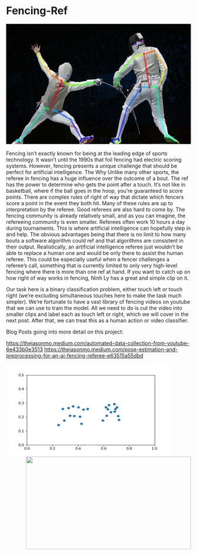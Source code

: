 # Fencing-Ref
<p align="center">
  <img src="https://github.com/BANANAPEEL202/Fencing-Ref/blob/main/Fencing%20Pose.jpeg" width="583" height="328">
</p>
                                   
Fencing isn’t exactly known for being at the leading edge of sports technology. It wasn’t until the 1990s that foil fencing had electric scoring systems. However, fencing presents a unique challenge that should be perfect for artificial intelligence.
The Why
Unlike many other sports, the referee in fencing has a huge influence over the outcome of a bout. The ref has the power to determine who gets the point after a touch. It’s not like in basketball, where if the ball goes in the hoop, you’re guaranteed to score points. There are complex rules of right of way that dictate which fencers score a point in the event they both hit. Many of these rules are up to interpretation by the referee.
Good referees are also hard to come by. The fencing community is already relatively small, and as you can imagine, the refereeing community is even smaller. Referees often work 10 hours a day during tournaments.
This is where artificial intelligence can hopefully step in and help. The obvious advantages being that there is no limit to how many bouts a software algorithm could ref and that algorithms are consistent in their output. Realistically, an artificial intelligence referee just wouldn’t be able to replace a human one and would be only there to assist the human referee. This could be especially useful when a fencer challenges a referee’s call, something that is currently limited to only very high-level fencing where there is more than one ref at hand.
If you want to catch up on how right of way works in fencing, Ninh Ly has a great and simple clip on it.


Our task here is a binary classification problem, either touch left or touch right (we’re excluding simultaneous touches here to make the task much simpler). We’re fortunate to have a vast library of fencing videos on youtube that we can use to train the model. All we need to do is cut the video into smaller clips and label each as touch left or right, which we will cover in the next post. After that, we can treat this as a human action or video classifier.

Blog Posts going into more detail on this project:

https://thejasonmo.medium.com/automated-data-collection-from-youtube-6e433b0e3513
https://thejasonmo.medium.com/pose-estimation-and-preprocessing-for-an-ai-fencing-referee-e63515a55dbd


<img align="left" width="450" height="253" src="https://github.com/BANANAPEEL202/Fencing-Ref/blob/main/graph.gif">
<img align="right" width="450" height="253" src="https://github.com/BANANAPEEL202/Fencing-Ref/blob/main/pose.gif">
